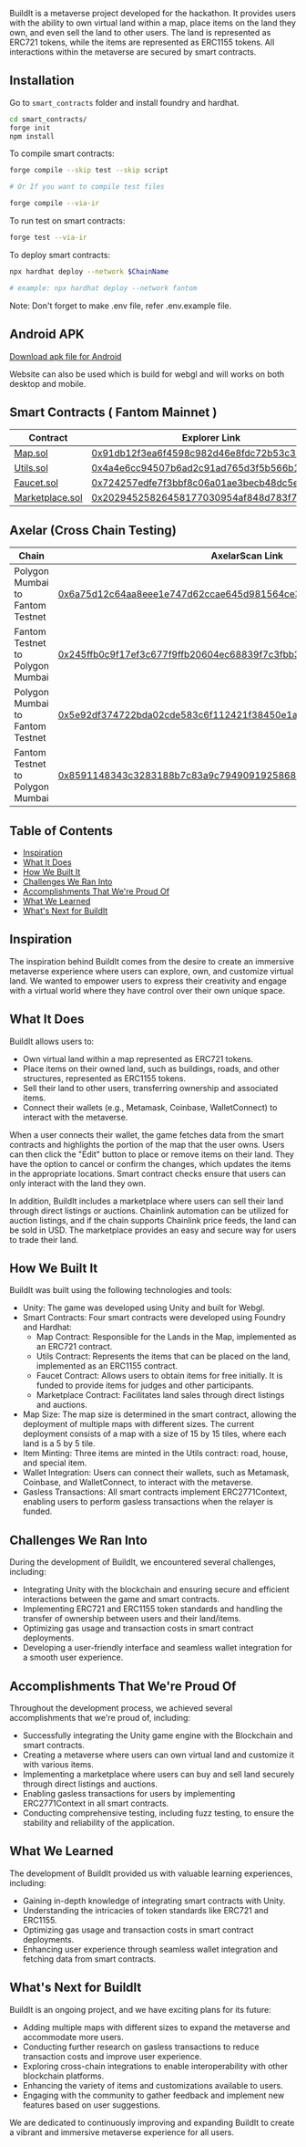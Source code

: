BuildIt is a metaverse project developed for the hackathon. It provides users with the ability to own virtual land within a map, place items on the land they own, and even sell the land to other users. The land is represented as ERC721 tokens, while the items are represented as ERC1155 tokens. All interactions within the metaverse are secured by smart contracts.

## Installation

Go to `smart_contracts` folder and install foundry and hardhat.

```bash
cd smart_contracts/
forge init
npm install
```

To compile smart contracts:

```bash
forge compile --skip test --skip script

# Or If you want to compile test files

forge compile --via-ir
```

To run test on smart contracts:

```bash
forge test --via-ir
```

To deploy smart contracts:

```bash
npx hardhat deploy --network $ChainName

# example: npx hardhat deploy --network fantom
```

Note: Don't forget to make .env file, refer .env.example file.

## Android APK

[Download apk file for Android](https://drive.google.com/drive/folders/1koUt3GFjGn5jITEy1MgrMTs4LI_h77DB?usp=sharing)

Website can also be used which is build for webgl and will works on both desktop and mobile.

## Smart Contracts ( Fantom Mainnet )

| Contract                                                                                                 | Explorer Link                                                                                                        |
| -------------------------------------------------------------------------------------------------------- | -------------------------------------------------------------------------------------------------------------------- |
| [Map.sol](https://github.com/Ahmed-Aghadi/BuildIt/blob/main/smart_contracts/src/Map.sol)                 | [0x91db12f3ea6f4598c982d46e8fdc72b53c333afb](https://ftmscan.com/address/0x91db12f3ea6f4598c982d46e8fdc72b53c333afb) |
| [Utils.sol](https://github.com/Ahmed-Aghadi/BuildIt/blob/main/smart_contracts/src/Utils.sol)             | [0x4a4e6cc94507b6ad2c91ad765d3f5b566b15d895](https://ftmscan.com/address/0x4a4e6cc94507b6ad2c91ad765d3f5b566b15d895) |
| [Faucet.sol](https://github.com/Ahmed-Aghadi/BuildIt/blob/main/smart_contracts/src/Faucet.sol)           | [0x724257edfe7f3bbf8c06a01ae3becb48dc5e220a](https://ftmscan.com/address/0x724257edfe7f3bbf8c06a01ae3becb48dc5e220a) |
| [Marketplace.sol](https://github.com/Ahmed-Aghadi/BuildIt/blob/main/smart_contracts/src/Marketplace.sol) | [0x20294525826458177030954af848d783f733a80a](https://ftmscan.com/address/0x20294525826458177030954af848d783f733a80a) |

## Axelar (Cross Chain Testing)

| Chain                            | AxelarScan Link                                                                                                                                                                |
| -------------------------------- | ------------------------------------------------------------------------------------------------------------------------------------------------------------------------------ |
| Polygon Mumbai to Fantom Testnet | [0x6a75d12c64aa8eee1e747d62ccae645d981564ce32c22166e308bcaf058decb0](https://testnet.axelarscan.io/gmp/0x6a75d12c64aa8eee1e747d62ccae645d981564ce32c22166e308bcaf058decb0:34)  |
| Fantom Testnet to Polygon Mumbai | [0x245ffb0c9f17ef3c677f9ffb20604ec68839f7c3fbb3aa5b3b2cf5f54c8ebcad](https://testnet.axelarscan.io/gmp/0x245ffb0c9f17ef3c677f9ffb20604ec68839f7c3fbb3aa5b3b2cf5f54c8ebcad:2)   |
| Polygon Mumbai to Fantom Testnet | [0x5e92df374722bda02cde583c6f112421f38450e1a57fd93f4fbfb0e1c166af3e](https://testnet.axelarscan.io/gmp/0x5e92df374722bda02cde583c6f112421f38450e1a57fd93f4fbfb0e1c166af3e:119) |
| Fantom Testnet to Polygon Mumbai | [0x8591148343c3283188b7c83a9c7949091925868b2cce25c5e9db9932a74f7420](https://testnet.axelarscan.io/gmp/0x8591148343c3283188b7c83a9c7949091925868b2cce25c5e9db9932a74f7420:2)   |

## Table of Contents

- [Inspiration](#inspiration)
- [What It Does](#what-it-does)
- [How We Built It](#how-we-built-it)
- [Challenges We Ran Into](#challenges-we-ran-into)
- [Accomplishments That We're Proud Of](#accomplishments-that-were-proud-of)
- [What We Learned](#what-we-learned)
- [What's Next for BuildIt](#whats-next-for-buildit)

## Inspiration

The inspiration behind BuildIt comes from the desire to create an immersive metaverse experience where users can explore, own, and customize virtual land. We wanted to empower users to express their creativity and engage with a virtual world where they have control over their own unique space.

## What It Does

BuildIt allows users to:

- Own virtual land within a map represented as ERC721 tokens.
- Place items on their owned land, such as buildings, roads, and other structures, represented as ERC1155 tokens.
- Sell their land to other users, transferring ownership and associated items.
- Connect their wallets (e.g., Metamask, Coinbase, WalletConnect) to interact with the metaverse.

When a user connects their wallet, the game fetches data from the smart contracts and highlights the portion of the map that the user owns. Users can then click the "Edit" button to place or remove items on their land. They have the option to cancel or confirm the changes, which updates the items in the appropriate locations. Smart contract checks ensure that users can only interact with the land they own.

In addition, BuildIt includes a marketplace where users can sell their land through direct listings or auctions. Chainlink automation can be utilized for auction listings, and if the chain supports Chainlink price feeds, the land can be sold in USD. The marketplace provides an easy and secure way for users to trade their land.

## How We Built It

BuildIt was built using the following technologies and tools:

- Unity: The game was developed using Unity and built for Webgl.
- Smart Contracts: Four smart contracts were developed using Foundry and Hardhat:
  - Map Contract: Responsible for the Lands in the Map, implemented as an ERC721 contract.
  - Utils Contract: Represents the items that can be placed on the land, implemented as an ERC1155 contract.
  - Faucet Contract: Allows users to obtain items for free initially. It is funded to provide items for judges and other participants.
  - Marketplace Contract: Facilitates land sales through direct listings and auctions.
- Map Size: The map size is determined in the smart contract, allowing the deployment of multiple maps with different sizes. The current deployment consists of a map with a size of 15 by 15 tiles, where each land is a 5 by 5 tile.
- Item Minting: Three items are minted in the Utils contract: road, house, and special item.
- Wallet Integration: Users can connect their wallets, such as Metamask, Coinbase, and WalletConnect, to interact with the metaverse.
- Gasless Transactions: All smart contracts implement ERC2771Context, enabling users to perform gasless transactions when the relayer is funded.

## Challenges We Ran Into

During the development of BuildIt, we encountered several challenges, including:

- Integrating Unity with the blockchain and ensuring secure and efficient interactions between the game and smart contracts.
- Implementing ERC721 and ERC1155 token standards and handling the transfer of ownership between users and their land/items.
- Optimizing gas usage and transaction costs in smart contract deployments.
- Developing a user-friendly interface and seamless wallet integration for a smooth user experience.

## Accomplishments That We're Proud Of

Throughout the development process, we achieved several accomplishments that we're proud of, including:

- Successfully integrating the Unity game engine with the Blockchain and smart contracts.
- Creating a metaverse where users can own virtual land and customize it with various items.
- Implementing a marketplace where users can buy and sell land securely through direct listings and auctions.
- Enabling gasless transactions for users by implementing ERC2771Context in all smart contracts.
- Conducting comprehensive testing, including fuzz testing, to ensure the stability and reliability of the application.

## What We Learned

The development of BuildIt provided us with valuable learning experiences, including:

- Gaining in-depth knowledge of integrating smart contracts with Unity.
- Understanding the intricacies of token standards like ERC721 and ERC1155.
- Optimizing gas usage and transaction costs in smart contract deployments.
- Enhancing user experience through seamless wallet integration and fetching data from smart contracts.

## What's Next for BuildIt

BuildIt is an ongoing project, and we have exciting plans for its future:

- Adding multiple maps with different sizes to expand the metaverse and accommodate more users.
- Conducting further research on gasless transactions to reduce transaction costs and improve user experience.
- Exploring cross-chain integrations to enable interoperability with other blockchain platforms.
- Enhancing the variety of items and customizations available to users.
- Engaging with the community to gather feedback and implement new features based on user suggestions.

We are dedicated to continuously improving and expanding BuildIt to create a vibrant and immersive metaverse experience for all users.
